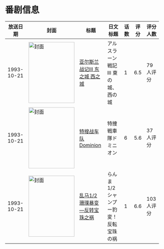 # 番剧信息

|放送日期|封面|标题|日文标题|话数|评分|评分人数|
|---|---|---|---|---|---|---|
|1993-10-21|<img src="//lain.bgm.tv/pic/cover/c/02/39/28712_7WNf7.jpg" alt="封面" style="width:150px;height:200px;object-fit:cover;">|[亚尔斯兰战记III 东之城 西之城](https://bangumi.tv/subject/28712)|アルスラーン戦記III 東の城、西の城|1|6.5|79人评分|
|1993-10-21|<img src="//lain.bgm.tv/pic/cover/c/55/10/35799_SKDQ1.jpg" alt="封面" style="width:150px;height:200px;object-fit:cover;">|[特搜战车队Dominion](https://bangumi.tv/subject/35799)|特捜戦車隊ドミニオン|6|5.6|37人评分|
|1993-10-21|<img src="//lain.bgm.tv/pic/cover/c/45/ed/72337_RrJLH.jpg" alt="封面" style="width:150px;height:200px;object-fit:cover;">|[乱马1/2  珊璞暴变—反转宝珠之祸](https://bangumi.tv/subject/72337)|らんま1/2  シャンプー豹変！反転宝珠の祸|1|6.6|103人评分|
